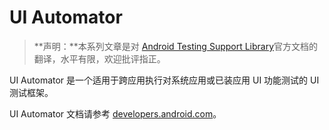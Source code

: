 # UI Automator

> **声明：**本系列文章是对 [Android Testing Support Library](https://google.github.io/android-testing-support-library/docs/espresso/index.html)官方文档的翻译，水平有限，欢迎批评指正。

UI Automator 是一个适用于跨应用执行对系统应用或已装应用 UI 功能测试的 UI 测试框架。

UI Automator 文档请参考 [developers.android.com](https://developer.android.com/training/testing/ui-testing/uiautomator-testing.html)。
